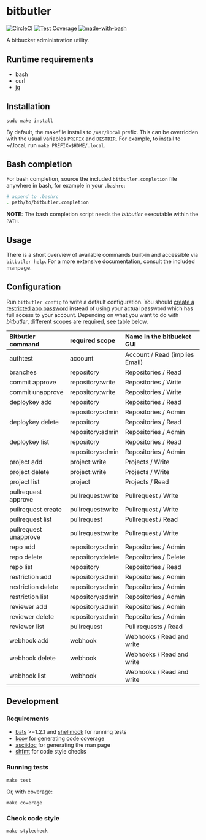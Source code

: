 # bitbutler

[![CircleCI](https://dl.circleci.com/status-badge/img/gh/particleflux/bitbutler/tree/master.svg?style=shield)](https://dl.circleci.com/status-badge/redirect/gh/particleflux/bitbutler/tree/master)
[![Test Coverage](https://api.codeclimate.com/v1/badges/ab50914097740e4e3fad/test_coverage)](https://codeclimate.com/github/particleflux/bitbutler/test_coverage)
[![made-with-bash](https://img.shields.io/badge/Made%20with-Bash-1f425f.svg)](https://www.gnu.org/software/bash/)

A bitbucket administration utility.

## Runtime requirements

* bash
* curl
* [jq]

## Installation

```
sudo make install
```

By default, the makefile installs to `/usr/local` prefix. This can be overridden
with the usual variables `PREFIX` and `DESTDIR`. For example, to install to
~/.local, run `make PREFIX=$HOME/.local`.

## Bash completion

For bash completion, source the included `bitbutler.completion` file anywhere in
bash, for example in your `.bashrc`:

```bash
# append to .bashrc
. path/to/bitbutler.completion
```

**NOTE:** The bash completion script needs the *bitbutler* executable within
the `PATH`.

## Usage

There is a short overview of available commands built-in and accessible via
`bitbutler help`. For a more extensive documentation, consult the included
manpage.

## Configuration

Run `bitbutler config` to write a default configuration. You should [create a
restricted app password](https://bitbucket.org/account/settings/app-passwords/new)
instead of using your actual password which has full access to your account.
Depending on what you want to do with _bitbutler_, different scopes are
required, see table below.

| Bitbutler command     | required scope    | Name in the bitbucket GUI      |
|:----------------------|:------------------|:-------------------------------|
| authtest              | account           | Account / Read (implies Email) |
| branches              | repository        | Repositories / Read            |
| commit approve        | repository:write  | Repositories / Write           |
| commit unapprove      | repository:write  | Repositories / Write           |
| deploykey add         | repository        | Repositories / Read            |
|                       | repository:admin  | Repositories / Admin           |
| deploykey delete      | repository        | Repositories / Read            |
|                       | repository:admin  | Repositories / Admin           |
| deploykey list        | repository        | Repositories / Read            |
|                       | repository:admin  | Repositories / Admin           |
| project add           | project:write     | Projects / Write               |
| project delete        | project:write     | Projects / Write               |
| project list          | project           | Projects / Read                |
| pullrequest approve   | pullrequest:write | Pullrequest / Write            |
| pullrequest create    | pullrequest:write | Pullrequest / Write            |
| pullrequest list      | pullrequest       | Pullrequest / Read             |
| pullrequest unapprove | pullrequest:write | Pullrequest / Write            |
| repo add              | repository:admin  | Repositories / Admin           |
| repo delete           | repository:delete | Repositories / Delete          |
| repo list             | repository        | Repositories / Read            |
| restriction add       | repository:admin  | Repositories / Admin           |
| restriction delete    | repository:admin  | Repositories / Admin           |
| restriction list      | repository:admin  | Repositories / Admin           |
| reviewer add          | repository:admin  | Repositories / Admin           |
| reviewer delete       | repository:admin  | Repositories / Admin           |
| reviewer list         | pullrequest       | Pull requests / Read           |
| webhook add           | webhook           | Webhooks / Read and write      |
| webhook delete        | webhook           | Webhooks / Read and write      |
| webhook list          | webhook           | Webhooks / Read and write      |

## Development

### Requirements

* [bats] >=1.2.1 and [shellmock] for running tests
* [kcov] for generating code coverage
* [asciidoc] for generating the man page
* [shfmt] for code style checks

### Running tests

```
make test
```

Or, with coverage:

```
make coverage
```

### Check code style

```
make stylecheck
```

[jq]: https://stedolan.github.io/jq/
[bats]: https://github.com/bats-core/bats-core
[kcov]: https://github.com/SimonKagstrom/kcov
[asciidoc]: http://asciidoc.org/
[shellmock]: https://github.com/capitalone/bash_shell_mock
[shfmt]: https://github.com/mvdan/sh
